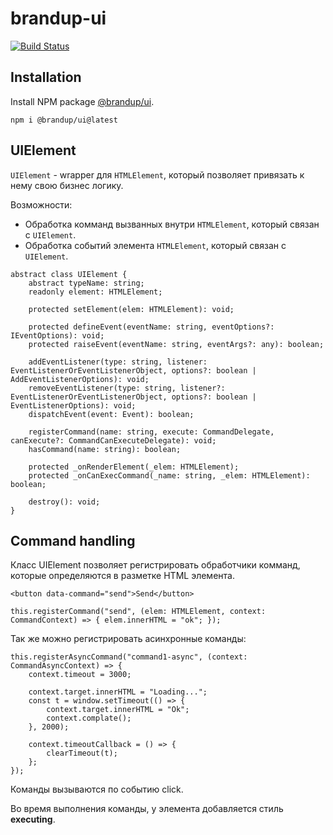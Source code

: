 # brandup-ui

[![Build Status](https://dev.azure.com/brandup/BrandUp%20Core/_apis/build/status%2FBrandUp%2Fbrandup-ui?branchName=master)]()

## Installation

Install NPM package [@brandup/ui](https://www.npmjs.com/package/@brandup/ui).

```
npm i @brandup/ui@latest
```

## UIElement

`UIElement` - wrapper для `HTMLElement`, который позволяет привязать к нему свою бизнес логику.

Возможности:
- Обработка комманд вызванных внутри `HTMLElement`, который связан с `UIElement`.
- Обработка событий элемента `HTMLElement`, который связан с `UIElement`.

```
abstract class UIElement {
    abstract typeName: string;
    readonly element: HTMLElement;

    protected setElement(elem: HTMLElement): void;

    protected defineEvent(eventName: string, eventOptions?: IEventOptions): void;
    protected raiseEvent(eventName: string, eventArgs?: any): boolean;

    addEventListener(type: string, listener: EventListenerOrEventListenerObject, options?: boolean | AddEventListenerOptions): void;
    removeEventListener(type: string, listener?: EventListenerOrEventListenerObject, options?: boolean | EventListenerOptions): void;
    dispatchEvent(event: Event): boolean;

    registerCommand(name: string, execute: CommandDelegate, canExecute?: CommandCanExecuteDelegate): void;
    hasCommand(name: string): boolean;
    
    protected _onRenderElement(_elem: HTMLElement);
    protected _onCanExecCommand(_name: string, _elem: HTMLElement): boolean;

    destroy(): void;
}
```

## Command handling

Класс UIElement позволяет регистрировать обработчики комманд, которые определяются в разметке HTML элемента.

```
<button data-command="send">Send</button>

this.registerCommand("send", (elem: HTMLElement, context: CommandContext) => { elem.innerHTML = "ok"; });
```

Так же можно регистрировать асинхронные команды:

```
this.registerAsyncCommand("command1-async", (context: CommandAsyncContext) => {
    context.timeout = 3000;

    context.target.innerHTML = "Loading...";
    const t = window.setTimeout(() => {
        context.target.innerHTML = "Ok";
        context.complate();
    }, 2000);

    context.timeoutCallback = () => {
        clearTimeout(t);
    };
});
```

Команды вызываются по событию click.

Во время выполнения команды, у элемента добавляется стиль **executing**.